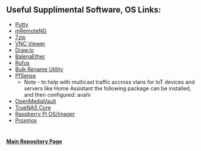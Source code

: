 ## Useful Supplimental Software, OS Links: 

* [Putty](https://www.chiark.greenend.org.uk/~sgtatham/putty/)
* [mRemoteNG](https://mremoteng.org/)
* [7zip](https://www.7-zip.org/download.html)
* [VNC Viewer](https://www.realvnc.com/en/connect/download/viewer/)
* [Draw.io](https://www.draw.io)
* [BalenaEther](https://www.balena.io/etcher/)
* [Rufus](http://rufus.ie/en/)
* [Bulk Rename Utility](https://www.bulkrenameutility.co.uk/)
* [PfSense](https://www.pfsense.org/download/)
     * Note - to help with multicast traffic accross vlans for IoT devices and servers like Home Assistant the following package can be installed, and then configured: avahi
* [OpenMediaVault](https://www.openmediavault.org/)
* [TrueNAS Core](https://www.truenas.com/)
* [Raspberry Pi OS/Imager](https://www.raspberrypi.com/software/)
* [Proxmox](https://www.proxmox.com/en/downloads)

#
#### [Main Repository Page](https://github.com/mycroftwilde/portainer_templates)
